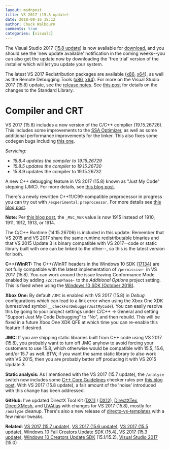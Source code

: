 ```yaml
---
layout: msdnpost
title: VS 2017 (15.8 update)
date: 2018-08-16 18:12
author: Chuck Walbourn
comments: true
categories: [visualc]
---
```

The Visual Studio 2017 (<a href="https://devblogs.microsoft.com/visualstudio/visual-studio-2017-version-15-8/">15.8 update</a>) is now available for <a href="https://www.visualstudio.com/downloads/">download</a>, and you should see the 'new update available' notification in the coming weeks--you can also get the update now by downloading the 'free trial' version of the installer which will let you update your system.
<!--more-->

The latest VS 2017 Redistribution packages are available (<a href="https://aka.ms/vs/15/release/VC_redist.x86.exe">x86</a>, <a href="https://aka.ms/vs/15/release/VC_redist.x64.exe">x64</a>), as well as the Remote Debugging Tools (<a href="https://aka.ms/vs/15/release/RemoteTools.x86ret.enu.exe">x86</a>, <a href="https://aka.ms/vs/15/release/RemoteTools.amd64ret.enu.exe">x64</a>). For more on the Visual Studio 2017 (15.8) update, see the <a href="https://docs.microsoft.com/en-us/visualstudio/releasenotes/vs2017-relnotes">release notes</a>. See <a href="https://devblogs.microsoft.com/cppblog/stl-features-and-fixes-in-vs-2017-15-8/">this post</a> for details on the changes to the Standard Library.

<h1>Compiler and CRT</h1>

VS 2017 (15.8) includes a new version of the C/C++ complier (19.15.26726). This includes some improvements to the <a href="https://devblogs.microsoft.com/cppblog/msvc-code-optimizer-improvements-in-visual-studio-2017-versions-15-5-and-15-3/">SSA Optimizer</a>, as well as some additional performance improvements for the linker. This also fixes some codegen bugs including <a href="https://developercommunity.visualstudio.com/content/problem/138255/bad-codegen-on-x64.html">this one</a>.

<em>Servicing:</em>
<ul>
 	<li><em>15.8.4 updates the compiler to 19.15.26729</em></li>
 	<li><em>15.8.5 updates the compiler to 19.15.26730</em></li>
 	<li>15.8.9 updates the compiler to 19.15.26732</li>
</ul>

A new C++ debugging feature in VS 2017 (15.8) known as "Just My Code" stepping (JMC). For more details, see <a href="https://devblogs.microsoft.com/cppblog/announcing-jmc-stepping-in-visual-studio/">this blog post</a>.

There's a newly rewritten C++11/C99-compatible preprocessor in progress you can try out with <code>/experimental:preprocessor</code>. For more details see <a href="https://devblogs.microsoft.com/cppblog/msvc-preprocessor-progress-towards-conformance/">this blog post</a>.

<strong>Note:</strong> Per <a href="https://devblogs.microsoft.com/cppblog/visual-c-compiler-version/">this blog post</a>, the ``_MSC_VER`` value is now 1915 instead of 1910, 1911, 1912, 1913, or 1914.

The C/C++ Runtime (14.15.26706) is included in this update. Remember that VS 2015 and VS 2017 share the same runtime redistributable binaries and that VS 2015 Update 3 is binary compatible with VS 2017--code or static library built with one can be linked to the other--, so this is the latest version for both.

<strong>C++/WinRT:</strong> The C++/WinRT headers in the Windows 10 SDK (<a href="https://walbourn.github.io/windows-10-april-2018-update-sdk/">17134</a>) are not fully compatible with the latest implementation of <code>/permissive-</code> in VS 2017 (15.8). You can work around the issue leaving Conformance Mode enabled by adding <code>/Zc:twoPhase-</code> to the <i>Additional Options </i>project setting. This is fixed when using the <a href="https://walbourn.github.io/windows-10-october-2018-update/">Windows 10 SDK (October 2018)</a>.

<strong>Xbox One:</strong> By default <code>/JMC</code> is enabled with VS 2017 (15.8) in <em>Debug</em> configurations which can lead to a link error when using the Xbox One XDK (unresolved symbol ``__CheckForDebuggerJustMyCode``). You can easily resolve this by going to your project settings under C/C++ -> General and setting "Support Just My Code Debugging" to "No", and then rebuild. This will be fixed in a future Xbox One XDK QFE at which time you can re-enable this feature if desired.

<strong>JMC:</strong> If you are shipping static libraries built from C++ code using VS 2017 (15.8), you probably want to turn off JMC anyhow to avoid forcing your customers to use 15.8, which otherwise would be compatible with 15.5, 15.6, and/or 15.7 as well. BTW, if you want the same static library to also work with VS 2015, then you are probably better off producing it with VS 2015 Update 3.

<strong>Static analysis: </strong>As I mentioned with the VS 2017 (15.7 update), the <code>/analyze</code> switch now includes some <a href="https://github.com/isocpp/CppCoreGuidelines">C++ Core Guidelines</a> checker rules per <a href="https://devblogs.microsoft.com/cppblog/c-code-analysis-improvements-for-visual-studio-2017-15-7-preview-1/">this blog post</a>. With VS 2017 (15.8 update), a fair amount of the 'noise' introduced with this change has been addressed.

<strong>GitHub:</strong> I've updated DirectX Tool Kit (<a href="https://github.com/Microsoft/DirectXTK/releases">DX11</a> / <a href="https://github.com/Microsoft/DirectXTK12/releases">DX12</a>), <a href="https://github.com/Microsoft/DirectXTex/releases">DirectXTex</a>, <a href="https://github.com/Microsoft/DirectXMesh/releases">DirectXMesh</a>, and <a href="https://github.com/Microsoft/UVAtlas/releases">UVAtlas</a> with changes for VS 2017 (15.8), mostly for <code>/analyze</code> cleanup. There's also a new release of <a href="https://github.com/walbourn/directx-vs-templates/releases">directx-vs-templates</a> with a few minor tweaks.

<strong>Related</strong>: <a href="https://walbourn.github.io/vs-2017-15-7-update/">VS 2017 (15.7 update)</a>, <a href="https://walbourn.github.io/vs-2017-15-6-update/">VS 2017 (15.6 update)</a>, <a href="https://walbourn.github.io/vs-2017-15-5-update/">VS 2017 (15.5 update)</a>, <a href="https://walbourn.github.io/windows-10-fall-creators-update-sdk/">Windows 10 Fall Creators Update SDK</a> (15.4), <a href="https://walbourn.github.io/visual-studio-2017-15-3-update/">VS 2017 (15.3 update)</a>, <a href="https://walbourn.github.io/windows-10-creators-update-sdk/">Windows 10 Creators Update SDK</a> (15.1/15.2), <a href="https://walbourn.github.io/visual-studio-2017/">Visual Studio 2017</a> (15.0)
